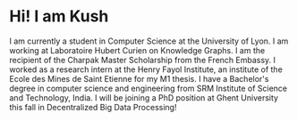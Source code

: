 # Hi! I am Kush

I am currently a student in Computer Science at the University of Lyon. I am working at Laboratoire Hubert Curien on Knowledge Graphs. I am the recipient of the Charpak Master Scholarship from the French Embassy. I worked as a research intern at the Henry Fayol Institute, an institute of the Ecole des Mines de Saint Etienne for my M1 thesis. I have a Bachelor's degree in computer science and engineering from SRM Institute of Science and Technology, India. I will be joining a PhD position at Ghent University this fall in Decentralized Big Data Processing!


